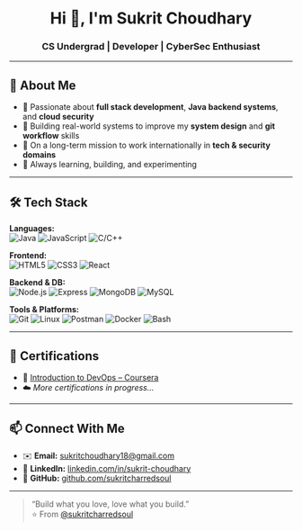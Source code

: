 <h1 align="center">Hi 👋, I'm Sukrit Choudhary</h1>
<h3 align="center">CS Undergrad | Developer | CyberSec Enthusiast</h3>

---

## 🚀 About Me

- 🧠 Passionate about **full stack development**, **Java backend systems**, and **cloud security**  
- 🔭 Building real-world systems to improve my **system design** and **git workflow** skills  
- 🎯 On a long-term mission to work internationally in **tech & security domains**  
- 💬 Always learning, building, and experimenting

---

## 🛠️ Tech Stack

**Languages:**  
![Java](https://img.shields.io/badge/-Java-007396?style=for-the-badge&logo=java&logoColor=white)
![JavaScript](https://img.shields.io/badge/-JavaScript-F7DF1E?style=for-the-badge&logo=javascript&logoColor=black)
![C/C++](https://img.shields.io/badge/-C/C++-00599C?style=for-the-badge&logo=c&logoColor=white)

**Frontend:**  
![HTML5](https://img.shields.io/badge/-HTML5-E34F26?style=for-the-badge&logo=html5&logoColor=white)
![CSS3](https://img.shields.io/badge/-CSS3-1572B6?style=for-the-badge&logo=css3)
![React](https://img.shields.io/badge/-React-20232A?style=for-the-badge&logo=react&logoColor=61DAFB)

**Backend & DB:**  
![Node.js](https://img.shields.io/badge/-Node.js-339933?style=for-the-badge&logo=nodedotjs&logoColor=white)
![Express](https://img.shields.io/badge/-Express.js-000000?style=for-the-badge&logo=express&logoColor=white)
![MongoDB](https://img.shields.io/badge/-MongoDB-4EA94B?style=for-the-badge&logo=mongodb&logoColor=white)
![MySQL](https://img.shields.io/badge/-MySQL-4479A1?style=for-the-badge&logo=mysql&logoColor=white)

**Tools & Platforms:**  
![Git](https://img.shields.io/badge/-Git-F05032?style=for-the-badge&logo=git&logoColor=white)
![Linux](https://img.shields.io/badge/-Linux-FCC624?style=for-the-badge&logo=linux&logoColor=black)
![Postman](https://img.shields.io/badge/-Postman-FF6C37?style=for-the-badge&logo=postman&logoColor=white)
![Docker](https://img.shields.io/badge/-Docker-2496ED?style=for-the-badge&logo=docker&logoColor=white)
![Bash](https://img.shields.io/badge/-Bash-4EAA25?style=for-the-badge&logo=gnubash&logoColor=white)

---

## 📜 Certifications

- 📘 [Introduction to DevOps – Coursera](https://www.coursera.org/account/accomplishments/certificate/X54EDGP7LDRA)
- ☁️ *More certifications in progress...*

---

## 📫 Connect With Me

- ✉️ **Email:** [sukritchoudhary18@gmail.com](mailto:sukritchoudhary18@gmail.com)  
- 💼 **LinkedIn:** [linkedin.com/in/sukrit-choudhary](https://www.linkedin.com/in/sukrit-choudhary/)  
- 🔗 **GitHub:** [github.com/sukritcharredsoul](https://github.com/sukritcharredsoul)

---

> “Build what you love, love what you build.”  
> ⭐️ From [@sukritcharredsoul](https://github.com/sukritcharredsoul)
